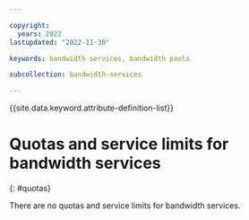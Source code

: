 ```yaml
---

copyright:
  years: 2022
lastupdated: "2022-11-30"

keywords: bandwidth services, bandwidth pools

subcollection: bandwidth-services

---
```


{{site.data.keyword.attribute-definition-list}}

# Quotas and service limits for bandwidth services
{: #quotas}

There are no quotas and service limits for bandwidth services. 
